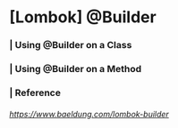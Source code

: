 # [Lombok] @Builder



### | Using @Builder on a Class

### | Using @Builder on a Method 









### | Reference

###### https://www.baeldung.com/lombok-builder